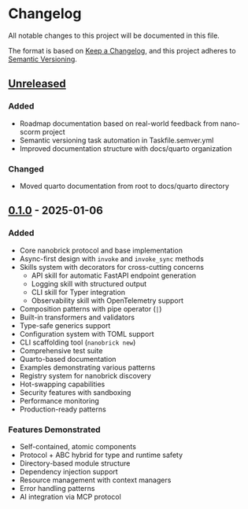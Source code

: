 # Changelog

All notable changes to this project will be documented in this file.

The format is based on [Keep a Changelog](https://keepachangelog.com/en/1.1.0/),
and this project adheres to [Semantic Versioning](https://semver.org/spec/v2.0.0.html).

## [Unreleased]

### Added
- Roadmap documentation based on real-world feedback from nano-scorm project
- Semantic versioning task automation in Taskfile.semver.yml
- Improved documentation structure with docs/quarto organization

### Changed
- Moved quarto documentation from root to docs/quarto directory

## [0.1.0] - 2025-01-06

### Added
- Core nanobrick protocol and base implementation
- Async-first design with `invoke` and `invoke_sync` methods
- Skills system with decorators for cross-cutting concerns
  - API skill for automatic FastAPI endpoint generation
  - Logging skill with structured output
  - CLI skill for Typer integration
  - Observability skill with OpenTelemetry support
- Composition patterns with pipe operator (`|`)
- Built-in transformers and validators
- Type-safe generics support
- Configuration system with TOML support
- CLI scaffolding tool (`nanobrick new`)
- Comprehensive test suite
- Quarto-based documentation
- Examples demonstrating various patterns
- Registry system for nanobrick discovery
- Hot-swapping capabilities
- Security features with sandboxing
- Performance monitoring
- Production-ready patterns

### Features Demonstrated
- Self-contained, atomic components
- Protocol + ABC hybrid for type and runtime safety
- Directory-based module structure
- Dependency injection support
- Resource management with context managers
- Error handling patterns
- AI integration via MCP protocol

[Unreleased]: https://github.com/yourusername/nanobricks/compare/v0.1.0...HEAD
[0.1.0]: https://github.com/yourusername/nanobricks/releases/tag/v0.1.0